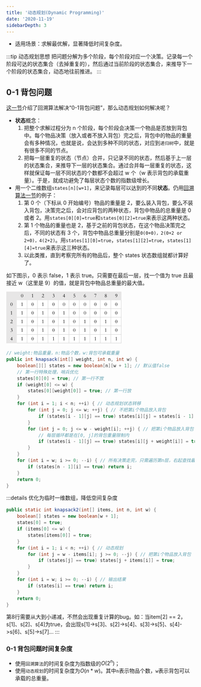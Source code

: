 ```yaml
---
title: '动态规划(Dynamic Programming)'
date: '2020-11-19'
sidebarDepth: 3
---
```


- 适用场景：求解最优解，显著降低时间复杂度。

:::tip 动态规划思想
把问题分解为多个阶段，每个阶段对应一个决策。记录每一个阶段可达的状态集合（去掉重复的），然后通过当前阶段的状态集合，来推导下一个阶段的状态集合，动态地往前推进。
:::

## 0-1 背包问题

[这一节](./backtracking.html#_0-1-背包问题)介绍了回溯算法解决“0-1背包问题”，那么动态规划如何解决呢？

- **状态**概念：
  1. 把整个求解过程分为 n 个阶段，每个阶段会决策一个物品是否放到背包中。每个物品决策（放入或者不放入背包）完之后，背包中的物品的重量会有多种情况，也就是说，会达到多种不同的状态，对应到`递归树`中，就是有很多不同的节点。
  2. 把每一层重复的状态（节点）合并，只记录不同的状态，然后基于上一层的状态集合，来推导下一层的状态集合。通过合并每一层重复的状态，这样就保证每一层不同状态的个数都不会超过 w 个（w 表示背包的承载重量）。于是，就成功避免了每层状态个数的指数级增长。
- 用一个二维数组`states[n][w+1]`，来记录每层可以达到的不同**状态**。仍用[回溯算法一节](./backtracking.html#_0-1-背包问题)的例子：
  1. 第 0 个（下标从 0 开始编号）物品的重量是 2，要么装入背包，要么不装入背包，决策完之后，会对应背包的两种状态，背包中物品的总重量是 0 或者 2。用`states[0][0]=true`和`states[0][2]=true`来表示这两种状态。
  2. 第 1 个物品的重量也是 2，基于之前的背包状态，在这个物品决策完之后，不同的状态有 3 个，背包中物品总重量分别是`0(0+0)，2(0+2 or 2+0)，4(2+2)`。用`states[1][0]=true`，`states[1][2]=true`，`states[1][4]=true`来表示这三种状态。
  3. 以此类推，直到考察完所有的物品后，整个 states 状态数组就都计算好了。

如下图示，0 表示 false，1 表示 true。只需要在最后一层，找一个值为 true 且最接近 w（这里是 9）的值，就是背包中物品总重量的最大值。

![algorithm-dynamic-programming-demo-0-1-bag](../../.imgs/algorithm-dynamic-programming-demo-0-1-bag.png)

```java
// weight:物品重量，n:物品个数，w:背包可承载重量
public int knapsack(int[] weight, int n, int w) {
    boolean[][] states = new boolean[n][w + 1]; // 默认值false
    // 第一行特殊处理，哨兵优化
    states[0][0] = true; // 第一行不放
    if (weight[0] <= w) {
        states[0][weight[0]] = true; // 第一行放
    }
    for (int i = 1; i < n; ++i) { // 动态规划状态转移
        for (int j = 0; j <= w; ++j) { // 不把第i个物品放入背包
            if (states[i - 1][j] == true) states[i][j] = states[i - 1][j];
        }
        for (int j = 0; j <= w - weight[i]; ++j) { // 把第i个物品放入背包
            // 每层循环都是在[0, j]的背包重量限制内
            if (states[i - 1][j] == true) states[i][j + weight[i]] = true;
        }
    }
    for (int i = w; i >= 0; --i) { // 所有决策走完，只需遍历第n层，右起查找最大的那个状态
        if (states[n - 1][i] == true) return i;
    }
    return 0;
}
```

:::details 优化为临时一维数组，降低空间复杂度

```java
public static int knapsack2(int[] items, int n, int w) {
    boolean[] states = new boolean[w + 1];
    states[0] = true;
    if (items[0] <= w) {
        states[items[0]] = true;
    }
    for (int i = 1; i < n; ++i) { // 动态规划
        for (int j = w - items[i]; j >= 0; --j) { // 把第i个物品放入背包
            if (states[j] == true) states[j + items[i]] = true;
        }
    }
    for (int i = w; i >= 0; --i) { // 输出结果
        if (states[i] == true) return i;
    }
    return 0;
}
```

第8行需要从大到小递减，不然会出现重复计算的bug。如：当item[2] == 2，s[1]、s[2]、s[4]为true，会出现s[1]->s[3]、s[2]->s[4]、s[3]->s[5]、s[4]->s[6]、s[5]->s[7]...
:::

### 0-1 背包问题时间复杂度

- 使用`回溯算法`的时间复杂度为指数级的$O(2^n)$；
- 使用`动态规划`的时间复杂度为$O(n*w)$。其中`n`表示物品个数，`w`表示背包可以承载的总重量。
